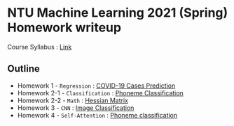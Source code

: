 # NTU Machine Learning 2021 (Spring) Homework writeup
Course Syllabus : [Link](https://speech.ee.ntu.edu.tw/~hylee/ml/2021-spring.html)

## Outline
* Homework 1 - `Regression` : [COVID-19 Cases Prediction](HW1/README.md)
* Homework 2-1 - `Classification` : [Phoneme Classification](HW2/README2_1.md)
* Homework 2-2 - `Math` : [Hessian Matrix](HW2/README2_2.md)
* Homework 3 - `CNN` : [Image Classification](HW3/README.md)
* Homework 4 - `Self-Attention` : [Phoneme classification](HW4/README.md)
